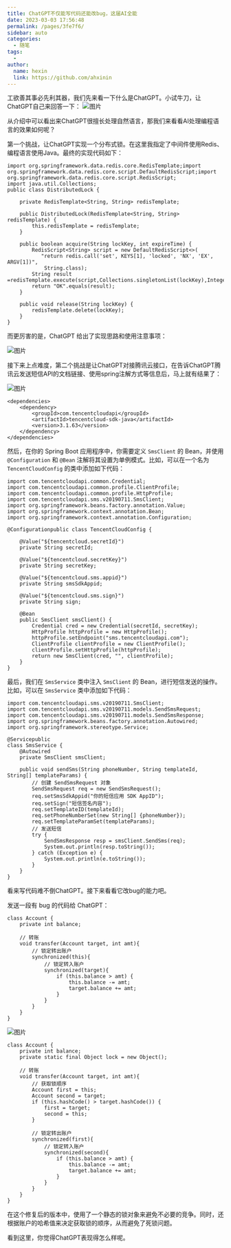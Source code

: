 ```yaml
---
title: ChatGPT不仅能写代码还能改bug，这届AI全能
date: 2023-03-03 17:56:48
permalink: /pages/3fe7f6/
sidebar: auto
categories:
  - 随笔
tags:
  - 
author: 
  name: hexin
  link: https://github.com/ahxinin
---
```

工欲善其事必先利其器，我们先来看一下什么是ChatGPT。小试牛刀，让ChatGPT自己来回答一下：
![图片](/img_convert/8cf87c96e5f7c5f25176240196c762b4.png)

从介绍中可以看出来ChatGPT很擅长处理自然语言，那我们来看看AI处理编程语言的效果如何呢？  


第一个挑战，让ChatGPT实现一个分布式锁。在这里我指定了中间件使用Redis、编程语言使用Java。最终的实现代码如下：  

```
import org.springframework.data.redis.core.RedisTemplate;import org.springframework.data.redis.core.script.DefaultRedisScript;import org.springframework.data.redis.core.script.RedisScript;
import java.util.Collections;
public class DistributedLock {
    
    private RedisTemplate<String, String> redisTemplate;
    
    public DistributedLock(RedisTemplate<String, String> redisTemplate) {  
        this.redisTemplate = redisTemplate;    
    }
    
    public boolean acquire(String lockKey, int expireTime) {        
        RedisScript<String> script = new DefaultRedisScript<>(
           "return redis.call('set', KEYS[1], 'locked', 'NX', 'EX', ARGV[1])",
            String.class);
        String result =redisTemplate.execute(script,Collections.singletonList(lockKey),Integer.toString(expireTime));
        return "OK".equals(result);    
    }
    
    public void release(String lockKey) {        
        redisTemplate.delete(lockKey);    
    }
}
```

而更厉害的是，ChatGPT 给出了实现思路和使用注意事项：  


![图片](/img_convert/2ab14b651b614b94fcf968d77b00f3cb.png)

接下来上点难度，第二个挑战是让ChatGPT对接腾讯云接口，在告诉ChatGPT腾讯云发送短信API的文档链接、使用spring注解方式等信息后，马上就有结果了：

![图片](/img_convert/0cf4c80ea455dcbe03cadd8234a4b586.png)

```
<dependencies>    
    <dependency>        
        <groupId>com.tencentcloudapi</groupId>        
        <artifactId>tencentcloud-sdk-java</artifactId>        
        <version>3.1.63</version>    
    </dependency>
</dependencies>
```

然后，在你的 Spring Boot 应用程序中，你需要定义 `SmsClient` 的 Bean，并使用 `@Configuration` 和 `@Bean` 注解将其设置为单例模式。比如，可以在一个名为 `TencentCloudConfig` 的类中添加如下代码：

```
import com.tencentcloudapi.common.Credential;
import com.tencentcloudapi.common.profile.ClientProfile;
import com.tencentcloudapi.common.profile.HttpProfile;
import com.tencentcloudapi.sms.v20190711.SmsClient;
import org.springframework.beans.factory.annotation.Value;
import org.springframework.context.annotation.Bean;
import org.springframework.context.annotation.Configuration;

@Configurationpublic class TencentCloudConfig {

    @Value("${tencentcloud.secretId}")    
    private String secretId;
    
    @Value("${tencentcloud.secretKey}")    
    private String secretKey;
    
    @Value("${tencentcloud.sms.appid}")    
    private String smsSdkAppid;
    
    @Value("${tencentcloud.sms.sign}")    
    private String sign;
    
    @Bean    
    public SmsClient smsClient() {        
        Credential cred = new Credential(secretId, secretKey);        
        HttpProfile httpProfile = new HttpProfile();     
        httpProfile.setEndpoint("sms.tencentcloudapi.com");
        ClientProfile clientProfile = new ClientProfile();
        clientProfile.setHttpProfile(httpProfile);
        return new SmsClient(cred, "", clientProfile);    
    }
}
```

最后，我们在 `SmsService` 类中注入 `SmsClient` 的 Bean，进行短信发送的操作。比如，可以在 `SmsService` 类中添加如下代码：

```
import com.tencentcloudapi.sms.v20190711.SmsClient;
import com.tencentcloudapi.sms.v20190711.models.SendSmsRequest;
import com.tencentcloudapi.sms.v20190711.models.SendSmsResponse;
import org.springframework.beans.factory.annotation.Autowired;
import org.springframework.stereotype.Service;

@Servicepublic 
class SmsService {
    @Autowired    
    private SmsClient smsClient;
    
    public void sendSms(String phoneNumber, String templateId, String[] templateParams) {        
        // 创建 SendSmsRequest 对象        
        SendSmsRequest req = new SendSmsRequest();        
        req.setSmsSdkAppid("你的短信应用 SDK AppID");        
        req.setSign("短信签名内容");        
        req.setTemplateID(templateId);        
        req.setPhoneNumberSet(new String[] {phoneNumber});     
        req.setTemplateParamSet(templateParams);
        // 发送短信        
        try {            
            SendSmsResponse resp = smsClient.SendSms(req);
            System.out.println(resp.toString());        
        } catch (Exception e) {            
            System.out.println(e.toString());        
        }    
    }
}
```

看来写代码难不倒ChatGPT。接下来看看它改bug的能力吧。  


  
发送一段有 bug 的代码给 ChatGPT：

```
class Account {  
    private int balance;  
    
    // 转账  
    void transfer(Account target, int amt){    
        // 锁定转出账户    
        synchronized(this){           
            // 锁定转入账户      
            synchronized(target){         
                if (this.balance > amt) {          
                    this.balance -= amt;          
                    target.balance += amt;        
                }      
            }    
        }  
    } 
}
```

![图片](/img_convert/bbe9109d800c5ac7c2dede657ba5c048.png)  

```
class Account {  
    private int balance;  
    private static final Object lock = new Object();
  
    // 转账  
    void transfer(Account target, int amt){    
        // 获取锁顺序    
        Account first = this;    
        Account second = target;    
        if (this.hashCode() > target.hashCode()) {      
            first = target;      
            second = this;    
        }
    
        // 锁定转出账户    
        synchronized(first){      
            // 锁定转入账户      
            synchronized(second){        
                if (this.balance > amt) {          
                    this.balance -= amt;          
                    target.balance += amt;        
                }      
            }    
        }  
    } 
}
```

在这个修复后的版本中，使用了一个静态的锁对象来避免不必要的竞争。同时，还根据账户的哈希值来决定获取锁的顺序，从而避免了死锁问题。

看到这里，你觉得ChatGPT表现得怎么样呢。


